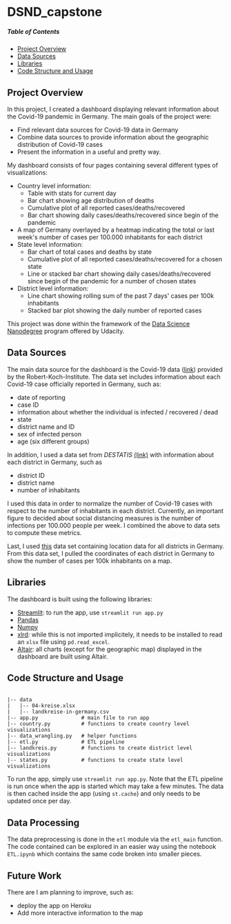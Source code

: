 # DSND_capstone

##### Table of Contents
* [Project Overview](#project-overview)
* [Data Sources](#data-sources)
* [Libraries](#libraries)
* [Code Structure and Usage](#Code-Structure-and-Usage)

## Project Overview
In this project, I created a dashboard displaying relevant information about
the Covid-19 pandemic in Germany. The main goals of the project were:
- Find relevant data sources for Covid-19 data in Germany
- Combine data sources to provide information about the geographic distribution of Covid-19 cases
- Present the information in a useful and pretty way.


My dashboard consists of four pages containing several different types of visualizations:
- Country level information:
  * Table with stats for current day
  * Bar chart showing age distribution of deaths
  * Cumulative plot of all reported cases/deaths/recovered
  * Bar chart showing daily cases/deaths/recovered since begin of the pandemic
- A map of Germany overlayed by a heatmap indicating the total or last week's number of cases per 100.000 inhabitants for each district
- State level information:
  * Bar chart of total cases and deaths by state
  * Cumulative plot of all reported cases/deaths/recovered for a chosen state
  * Line or stacked bar chart showing daily cases/deaths/recovered since begin of the pandemic for a number of chosen states
- District level information:
  * Line chart showing rolling sum of the past 7 days' cases per 100k
    inhabitants
  * Stacked bar plot showing the daily number of reported cases

This project was done within the framework of the [Data Science Nanodegree](https://www.udacity.com/course/data-scientist-nanodegree--nd025) program offered by Udacity.
## Data Sources
The main data source for the dashboard is the Covid-19 data ([link](https://www.arcgis.com/home/item.html?id=f10774f1c63e40168479a1feb6c7ca74)) provided by the
Robert-Koch-Institute. The data set includes information about each Covid-19
case officially reported in Germany, such as:
* date of reporting
* case ID
* information about whether the individual is infected / recovered / dead
* state
* district name and ID
* sex of infected person
* age (six different groups)

In addition, I used a data set from *DESTATIS* [(link)](https://www.destatis.de/DE/Themen/Laender-Regionen/Regionales/Gemeindeverzeichnis/Administrativ/04-kreise.html) with information
about each district in Germany, such as
* district ID
* district name
* number of inhabitants

I used this data in order to normalize the number of Covid-19 cases with
respect to the number of inhabitants in each district. Currently, an important
figure to decided about social distancing measures is the number of infections
per 100.000 people per week. I combined the above to data sets to compute these
metrics.

Last, I used [this](https://public.opendatasoft.com/explore/dataset/landkreise-in-germany/export/)
data set containing location data for all districts in Germany. From this
data set, I pulled the coordinates of each district in Germany to show
the number of cases per 100k inhabitants on a map.

## Libraries
The dashboard is built using the following libraries:
- [Streamlit](https://www.streamlit.io): to run the app, use `streamlit run app.py`
- [Pandas](https://pandas.pydata.org)
- [Numpy](https://numpy.org)
- [xlrd](https://xlrd.readthedocs.io/en/latest/): while this is not imported implicitely, it needs to be installed to read an `xlsx` file using `pd.read_excel`.
- [Altair](https://altair-viz.github.io): all charts (except for the geographic map) displayed in the dashboard are built using Altair.


## Code Structure and Usage
```

|-- data
|   |-- 04-kreise.xlsx
|   |-- landkreise-in-germany.csv
|-- app.py              # main file to run app
|-- country.py          # functions to create country level visualizations
|-- data_wrangling.py   # helper functions
|-- etl.py              # ETL pipeline
|-- landkreis.py        # functions to create district level visualizations
|-- states.py           # functions to create state level visualizations
```

To run the app, simply use `streamlit run app.py`. Note that the ETL pipeline is run once when the app is started which may take a few minutes. The data is then cached inside the app (using `st.cache`) and only needs to be updated once per day.


## Data Processing
The data preprocessing is done in the `etl` module via the `etl_main` function. The code contained can be explored in an easier way using the notebook `ETL.ipynb` which contains the same code broken into smaller pieces.



## Future Work
There are I am planning to improve, such as:
- deploy the app on Heroku
- Add more interactive information to the map
